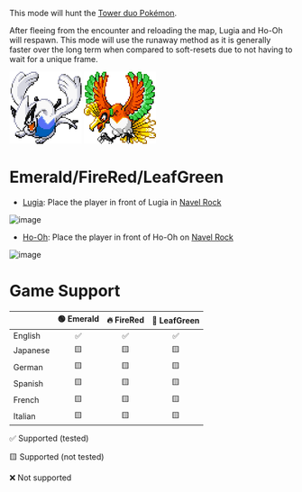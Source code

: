 This mode will hunt the [Tower duo Pokémon](https://bulbapedia.bulbagarden.net/wiki/List_of_in-game_event_Pok%C3%A9mon_(FireRed_and_LeafGreen)#Lugia_and_Ho-Oh).

After fleeing from the encounter and reloading the map, Lugia and Ho-Oh will respawn. This mode will use the runaway method as it is generally faster over the long term when compared to soft-resets due to not having to wait for a unique frame.

![](https://raw.githubusercontent.com/40Cakes/pokebot-gen3/main/sprites/pokemon/normal/Lugia.png) ![](https://raw.githubusercontent.com/40Cakes/pokebot-gen3/main/sprites/pokemon/normal/Ho-Oh.png)

# Emerald/FireRed/LeafGreen

- [Lugia](https://bulbapedia.bulbagarden.net/wiki/Lugia_(Pok%C3%A9mon)): Place the player in front of Lugia in [Navel Rock](https://bulbapedia.bulbagarden.net/wiki/Navel_Rock)

![image](https://github.com/40Cakes/pokebot-gen3/assets/16377135/2dc7265e-d427-4e33-8b1f-bce25d255381)

- [Ho-Oh](https://bulbapedia.bulbagarden.net/wiki/Lugia_(Pok%C3%A9mon)): Place the player in front of Ho-Oh on [Navel Rock](https://bulbapedia.bulbagarden.net/wiki/Navel_Rock)

![image](https://github.com/40Cakes/pokebot-gen3/assets/16377135/fb9300c4-ab72-45eb-99d8-b28407c0f7c7)

# Game Support
|          | 🟢 Emerald | 🔥 FireRed | 🌿 LeafGreen |
|:---------|:----------:|:----------:|:------------:|
| English  |     ✅      |     ✅      |      ✅       |
| Japanese |    🟨    |    🟨    |     🟨     |
| German   |    🟨    |    🟨    |     🟨     |
| Spanish  |    🟨    |    🟨    |     🟨     |
| French   |    🟨    |    🟨    |     🟨     |
| Italian  |    🟨    |    🟨    |     🟨     |

✅ Supported (tested)

🟨 Supported (not tested)

❌ Not supported